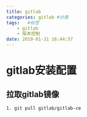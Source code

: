 ```yaml
---
title: gitlab
categories: gitlab #分类
tags:   #标签
	- gitlab
	- 版本控制
date: 2019-01-31 16:44:57
---
```


gitlab安装配置
=============

拉取gitlab镜像
-----------
```
1. git pull gitlab/gitlab-ce
```